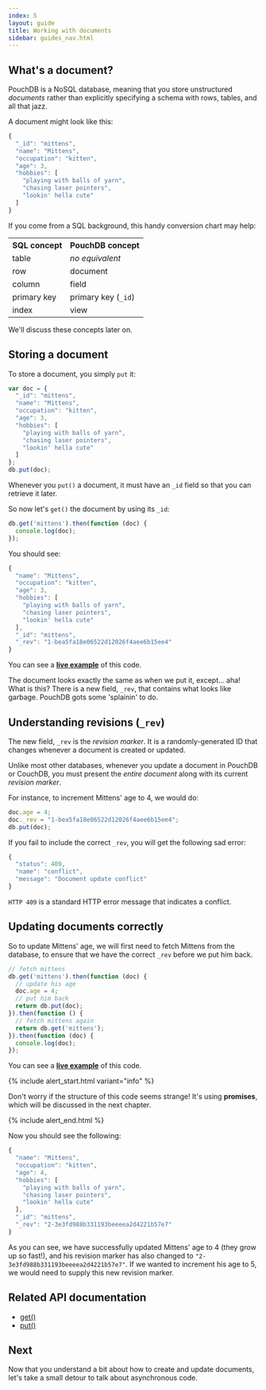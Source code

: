 ```yaml
---
index: 5
layout: guide
title: Working with documents
sidebar: guides_nav.html
---
```


What's a document?
-------

PouchDB is a NoSQL database, meaning that you store unstructured *documents* rather than explicitly specifying a schema with rows, tables, and all that jazz.

A document might look like this:

```js
{
  "_id": "mittens",
  "name": "Mittens",
  "occupation": "kitten",
  "age": 3,
  "hobbies": [
    "playing with balls of yarn",
    "chasing laser pointers",
    "lookin' hella cute"
  ]
}
```

If you come from a SQL background, this handy conversion chart may help:

<div class="table-responsive">
<table class="table">
<tr>
  <th>SQL concept</th>
  <th>PouchDB concept</th>
</tr>
<tr>
  <td>table</td>
  <td><em>no equivalent</em></td>
</tr>
<tr>
  <td>row</td>
  <td>document</td>
</tr>

<tr>
  <td>column</td>
  <td>field</td>
</tr>
<tr>
  <td>primary key</td>
  <td>primary key (<code>_id</code>)</td>
</tr>
<tr>
  <td>index</td>
  <td>view</td>
</tr>
</table>
</div>

We'll discuss these concepts later on.

Storing a document
-------------

To store a document, you simply `put` it:

```js
var doc = {
  "_id": "mittens",
  "name": "Mittens",
  "occupation": "kitten",
  "age": 3,
  "hobbies": [
    "playing with balls of yarn",
    "chasing laser pointers",
    "lookin' hella cute"
  ]
};
db.put(doc);
```

Whenever you `put()` a document, it must have an `_id` field so that you can retrieve it later.

So now let's `get()` the document by using its `_id`:

```js
db.get('mittens').then(function (doc) {
  console.log(doc);
});
```

You should see:

```js
{
  "name": "Mittens",
  "occupation": "kitten",
  "age": 3,
  "hobbies": [
    "playing with balls of yarn",
    "chasing laser pointers",
    "lookin' hella cute"
  ],
  "_id": "mittens",
  "_rev": "1-bea5fa18e06522d12026f4aee6b15ee4"
}
```

You can see a **[live example](http://bl.ocks.org/nolanlawson/c02bba75247012afb1bf)** of this code.

The document looks exactly the same as when we put it, except... aha! What is this? There is a new field, `_rev`, that contains what looks like garbage. PouchDB gots some 'splainin' to do.

Understanding revisions (`_rev`)
------

The new field, `_rev` is the *revision marker*. It is a randomly-generated ID that changes whenever a document is created or updated.

Unlike most other databases, whenever you update a document in PouchDB or CouchDB, you must present the *entire document* along with its current *revision marker*.

For instance, to increment Mittens' age to 4, we would do:

```js
doc.age = 4;
doc._rev = "1-bea5fa18e06522d12026f4aee6b15ee4";
db.put(doc);
```

If you fail to include the correct `_rev`, you will get the following sad error:

```js
{
  "status": 409,
  "name": "conflict",
  "message": "Document update conflict"
}
```

`HTTP 409` is a standard HTTP error message that indicates a conflict.

Updating documents correctly
-----------

So to update Mittens' age, we will first need to fetch Mittens from the database, to ensure that we have the correct `_rev` before we put him back.

```js
// fetch mittens
db.get('mittens').then(function (doc) {
  // update his age
  doc.age = 4;
  // put him back
  return db.put(doc);
}).then(function () {
  // fetch mittens again
  return db.get('mittens');
}).then(function (doc) {
  console.log(doc);
});
```

You can see a **[live example](http://bl.ocks.org/nolanlawson/d6daa02ca3875d1222dd)** of this code.

{% include alert_start.html variant="info" %}

Don't worry if the structure of this code seems strange! It's using <strong>promises</strong>, which will be discussed in the next chapter.

{% include alert_end.html %}

Now you should see the following:

```js
{
  "name": "Mittens",
  "occupation": "kitten",
  "age": 4,
  "hobbies": [
    "playing with balls of yarn",
    "chasing laser pointers",
    "lookin' hella cute"
  ],
  "_id": "mittens",
  "_rev": "2-3e3fd988b331193beeeea2d4221b57e7"
}
```

As you can see, we have successfully updated Mittens' age to 4 (they grow up so fast!), and his revision marker has also changed to `"2-3e3fd988b331193beeeea2d4221b57e7"`. If we wanted to increment his age to 5, we would need to supply this new revision marker.

Related API documentation
--------

* [get()](/api.html#fetch_document)
* [put()](/api.html#create_document)

Next
----

Now that you understand a bit about how to create and update documents, let's take a small detour to talk about asynchronous code.